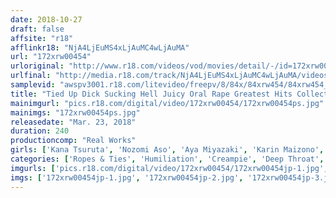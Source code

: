 ```yaml
---
date: 2018-10-27
draft: false
affsite: "r18"
afflinkr18: "NjA4LjEuMS4xLjAuMC4wLjAuMA"
url: "172xrw00454"
urloriginal: "http://www.r18.com/videos/vod/movies/detail/-/id=172xrw00454"
urlfinal: "http://media.r18.com/track/NjA4LjEuMS4xLjAuMC4wLjAuMA/videos/vod/movies/detail/-/id=172xrw00454"
samplevid: "awspv3001.r18.com/litevideo/freepv/8/84x/84xrw454/84xrw454_dmb_w.mp4"
title: "Tied Up Dick Sucking Hell Juicy Oral Rape Greatest Hits Collection"
mainimgurl: "pics.r18.com/digital/video/172xrw00454/172xrw00454ps.jpg"
mainimgs: "172xrw00454ps.jpg"
releasedate: "Mar. 23, 2018"
duration: 240
productioncomp: "Real Works"
girls: ['Kana Tsuruta', 'Nozomi Aso', 'Aya Miyazaki', 'Karin Maizono', 'Chinami Sakura', 'Yuri Momose', 'Ikumi Kuroki', 'Momona Aino', 'Himeri Osaki', 'Yuria Tsukino']
categories: ['Ropes & Ties', 'Humiliation', 'Creampie', 'Deep Throat', 'Compilation', 'Over 4 Hours', 'Hi-Def']
imgurls: ['pics.r18.com/digital/video/172xrw00454/172xrw00454jp-1.jpg', 'pics.r18.com/digital/video/172xrw00454/172xrw00454jp-2.jpg', 'pics.r18.com/digital/video/172xrw00454/172xrw00454jp-3.jpg', 'pics.r18.com/digital/video/172xrw00454/172xrw00454jp-4.jpg', 'pics.r18.com/digital/video/172xrw00454/172xrw00454jp-5.jpg', 'pics.r18.com/digital/video/172xrw00454/172xrw00454jp-6.jpg', 'pics.r18.com/digital/video/172xrw00454/172xrw00454jp-7.jpg', 'pics.r18.com/digital/video/172xrw00454/172xrw00454jp-8.jpg', 'pics.r18.com/digital/video/172xrw00454/172xrw00454jp-9.jpg', 'pics.r18.com/digital/video/172xrw00454/172xrw00454jp-10.jpg', 'pics.r18.com/digital/video/172xrw00454/172xrw00454jp-11.jpg', 'pics.r18.com/digital/video/172xrw00454/172xrw00454jp-12.jpg', 'pics.r18.com/digital/video/172xrw00454/172xrw00454jp-13.jpg', 'pics.r18.com/digital/video/172xrw00454/172xrw00454jp-14.jpg', 'pics.r18.com/digital/video/172xrw00454/172xrw00454jp-15.jpg', 'pics.r18.com/digital/video/172xrw00454/172xrw00454jp-16.jpg', 'pics.r18.com/digital/video/172xrw00454/172xrw00454jp-17.jpg', 'pics.r18.com/digital/video/172xrw00454/172xrw00454jp-18.jpg', 'pics.r18.com/digital/video/172xrw00454/172xrw00454jp-19.jpg', 'pics.r18.com/digital/video/172xrw00454/172xrw00454jp-20.jpg']
imgs: ['172xrw00454jp-1.jpg', '172xrw00454jp-2.jpg', '172xrw00454jp-3.jpg', '172xrw00454jp-4.jpg', '172xrw00454jp-5.jpg', '172xrw00454jp-6.jpg', '172xrw00454jp-7.jpg', '172xrw00454jp-8.jpg', '172xrw00454jp-9.jpg', '172xrw00454jp-10.jpg', '172xrw00454jp-11.jpg', '172xrw00454jp-12.jpg', '172xrw00454jp-13.jpg', '172xrw00454jp-14.jpg', '172xrw00454jp-15.jpg', '172xrw00454jp-16.jpg', '172xrw00454jp-17.jpg', '172xrw00454jp-18.jpg', '172xrw00454jp-19.jpg', '172xrw00454jp-20.jpg']
---
```

